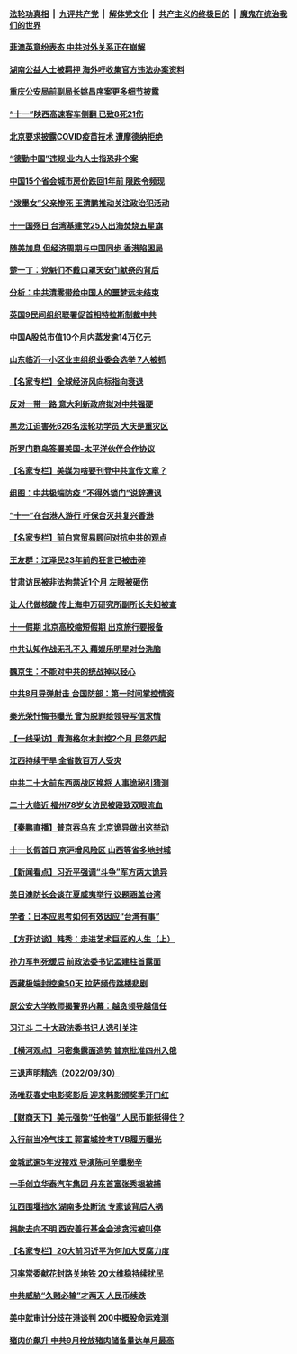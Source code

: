 ####  [法轮功真相](../../../../basic/blob/master/README.md?t=10021701) &nbsp;|&nbsp; [九评共产党](../../../../9ping.md/blob/master/README.md?t=10021701) &nbsp;|&nbsp; [解体党文化](../../../../jtdwh.md/blob/master/README.md?t=10021701)  &nbsp;|&nbsp; [共产主义的终极目的](../../../../gczydzjmd.md/blob/master/README.md?t=10021701) &nbsp;|&nbsp; [魔鬼在统治我们的世界](../../../../mgztzwmdsj.md/blob/master/README.md?t=10021701) 

#### [菲澳英意纷表态 中共对外关系正在崩解](../pages/nsc413/n13837131.md?t=10021701) 

#### [湖南公益人士被羁押 海外吁收集官方违法办案资料](../pages/nsc413/n13837108.md?t=10021701) 

#### [重庆公安局前副局长姚昌序案更多细节披露](../pages/nsc413/n13837134.md?t=10021701) 

#### [“十一”陕西高速客车侧翻 已致8死21伤](../pages/nsc413/n13837122.md?t=10021701) 

#### [北京要求披露COVID疫苗技术 遭摩德纳拒绝](../pages/nsc413/n13836871.md?t=10021701) 

#### [“德勤中国”违规 业内人士指恐非个案](../pages/nsc413/n13837045.md?t=10021701) 


#### [中国15个省会城市房价跌回1年前 限跌令频现](../pages/nsc413/n13836988.md?t=10021701) 

#### [“泼墨女”父亲惨死 王清鹏推动关注政治犯活动](../pages/nsc413/n13837018.md?t=10021701) 

#### [十一国殇日 台湾基建党25人出海焚烧五星旗](../pages/nsc413/n13836982.md?t=10021701) 

#### [随美加息 但经济周期与中国同步 香港陷困局](../pages/nsc413/n13836895.md?t=10021701) 

#### [楚一丁：党魁们不戴口罩天安门献祭的背后](../pages/nsc413/n13837002.md?t=10021701) 

#### [分析：中共清零带给中国人的噩梦远未结束](../pages/nsc413/n13836961.md?t=10021701) 

#### [英国9民间组织联署促首相特拉斯制裁中共](../pages/nsc413/n13836933.md?t=10021701) 

#### [中国A股总市值10个月内蒸发逾14万亿元](../pages/nsc413/n13836954.md?t=10021701) 

#### [山东临沂一小区业主组织业委会选举 7人被抓](../pages/nsc413/n13836918.md?t=10021701) 

#### [【名家专栏】全球经济风向标指向衰退](../pages/nsc413/n13836790.md?t=10021701) 

#### [反对一带一路 意大利新政府拟对中共强硬](../pages/nsc413/n13836853.md?t=10021701) 

#### [黑龙江迫害死626名法轮功学员 大庆是重灾区](../pages/nsc413/n13836247.md?t=10021701) 

#### [所罗门群岛签署美国-太平洋伙伴合作协议](../pages/nsc413/n13836866.md?t=10021701) 

#### [【名家专栏】美媒为啥要刊登中共宣传文章？](../pages/nsc413/n13836801.md?t=10021701) 

#### [组图：中共极端防疫 “不得外锁门”说辞遭讽](../pages/nsc413/n13836847.md?t=10021701) 

#### [“十一”在台港人游行 吁保台灭共复兴香港](../pages/nsc413/n13836819.md?t=10021701) 

#### [【名家专栏】前白宫贸易顾问对抗中共的观点](../pages/nsc413/n13836781.md?t=10021701) 

#### [王友群：江泽民23年前的狂言已被击碎](../pages/nsc413/n13836529.md?t=10021701) 

#### [甘肃访民被非法拘禁近1个月 左眼被砸伤](../pages/nsc413/n13836810.md?t=10021701) 

#### [让人代做核酸 传上海申万研究所副所长夫妇被查](../pages/nsc413/n13836745.md?t=10021701) 

#### [十一假期 北京高校缩短假期 出京旅行要报备](../pages/nsc413/n13836742.md?t=10021701) 

#### [中共认知作战无孔不入 藉娱乐明星对台洗脑](../pages/nsc413/n13836744.md?t=10021701) 

#### [魏京生：不能对中共的统战掉以轻心](../pages/nsc413/n13836743.md?t=10021701) 

#### [中共8月导弹射击 台国防部：第一时间掌控情资](../pages/nsc413/n13836672.md?t=10021701) 

#### [秦光荣忏悔书曝光 曾为脱罪给领导写信求情](../pages/nsc413/n13836690.md?t=10021701) 

#### [【一线采访】青海格尔木封控2个月 民怨四起](../pages/nsc413/n13836720.md?t=10021701) 

#### [江西持续干旱 全省数百万人受灾](../pages/nsc413/n13836696.md?t=10021701) 

#### [中共二十大前东西两战区换将 人事诡秘引猜测](../pages/nsc413/n13836700.md?t=10021701) 

#### [二十大临近 福州78岁女访民被殴致双眼流血](../pages/nsc413/n13836711.md?t=10021701) 

#### [【秦鹏直播】普京吞乌东 北京诡异做出这举动](../pages/nsc413/n13836434.md?t=10021701) 

#### [十一长假首日 京沪增风险区 山西等省多地封城](../pages/nsc413/n13836535.md?t=10021701) 

#### [【新闻看点】习近平强调“斗争”军方两大诡异](../pages/nsc413/n13836385.md?t=10021701) 

#### [美日澳防长会谈在夏威夷举行 议题涵盖台湾](../pages/nsc413/n13836618.md?t=10021701) 

#### [学者：日本应思考如何有效因应“台湾有事”](../pages/nsc413/n13836569.md?t=10021701) 

#### [【方菲访谈】韩秀：走进艺术巨匠的人生（上）](../pages/nsc413/n13836429.md?t=10021701) 

#### [孙力军判死缓后 前政法委书记孟建柱首露面](../pages/nsc413/n13836573.md?t=10021701) 

#### [西藏极端封控逾50天 拉萨频传跳楼悲剧](../pages/nsc413/n13836551.md?t=10021701) 

#### [原公安大学教师揭警界内幕：越贪领导越信任](../pages/nsc413/n13836547.md?t=10021701) 

#### [习江斗 二十大政法委书记人选引关注](../pages/nsc413/n13836416.md?t=10021701) 

#### [【横河观点】习密集露面造势 普京批准四州入俄](../pages/nsc413/n13836438.md?t=10021701) 

#### [三退声明精选（2022/09/30）](../pages/nsc413/n13836541.md?t=10021701) 

#### [汤唯获春史电影奖影后 迎来韩影颁奖季开门红](../pages/nsc413/n13836363.md?t=10021701) 

#### [【财商天下】美元强势“任他强” 人民币能挺得住？](../pages/nsc413/n13836431.md?t=10021701) 

#### [入行前当冷气技工 郭富城投考TVB履历曝光](../pages/nsc413/n13836387.md?t=10021701) 

#### [金城武逾5年没接戏 导演陈可辛曝秘辛](../pages/nsc413/n13836426.md?t=10021701) 

#### [一手创立华泰汽车集团 丹东首富张秀根被捕](../pages/nsc413/n13836425.md?t=10021701) 

#### [江西围堰挡水 湖南多处断流 专家谈背后人祸](../pages/nsc413/n13835528.md?t=10021701) 

#### [捐款去向不明 西安善行基金会涉贪污被叫停](../pages/nsc413/n13836357.md?t=10021701) 

#### [【名家专栏】20大前习近平为何加大反腐力度](../pages/nsc413/n13836224.md?t=10021701) 

#### [习率常委献花封路关地铁 20大维稳持续扰民](../pages/nsc413/n13836130.md?t=10021701) 

#### [中共威胁“久赌必输”才两天 人民币续跌](../pages/nsc413/n13836354.md?t=10021701) 

#### [美中就审计分歧在港谈判 200中概股命运难测](../pages/nsc413/n13834602.md?t=10021701) 

#### [猪肉价飙升 中共9月投放猪肉储备量达单月最高](../pages/nsc413/n13833134.md?t=10021701) 

